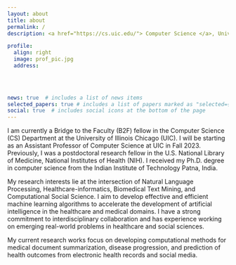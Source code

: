```yaml
---
layout: about
title: about
permalink: /
description: <a href="https://cs.uic.edu/"> Computer Science </a>, University of Illinois Chicago (UIC), IL, USA.

profile:
  align: right
  image: prof_pic.jpg
  address: 
    
    


news: true  # includes a list of news items
selected_papers: true # includes a list of papers marked as "selected={true}"
social: true  # includes social icons at the bottom of the page
---
```


I am currently a Bridge to the Faculty (B2F) fellow in the Computer Science (CS) Department at the University of Illinois Chicago (UIC). I will be starting as an Assistant Professor of Computer Science at UIC in Fall 2023. Previously, I was a postdoctoral research fellow in the U.S. National Library of Medicine, National Institutes of Health (NIH). I received my Ph.D. degree in computer science from the Indian Institute of Technology Patna, India.

My research interests lie at the intersection of Natural Language Processing, Healthcare-informatics, Biomedical Text Mining, and Computational Social Science. I aim to develop effective and efficient machine learning algorithms to accelerate the development of artificial intelligence in the healthcare and medical domains. I have a strong commitment to interdisciplinary collaboration and has experience working on emerging real-world problems in healthcare and social sciences. 

My current research works focus on developing computational methods for medical document summarization, disease progression, and prediction of health outcomes from electronic health records and social media.

